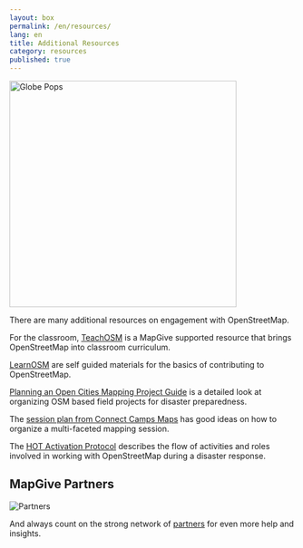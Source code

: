 ```yaml
---
layout: box
permalink: /en/resources/
lang: en
title: Additional Resources
category: resources
published: true
---
```


<img src="{{site.baseurl}}/assets/img/globe-pops.jpg" alt="Globe Pops" style="width:400px">

There are many additional resources on engagement with OpenStreetMap.

For the classroom, [TeachOSM](http://teachosm.org/) is a MapGive supported resource that brings OpenStreetMap into classroom curriculum.

[LearnOSM](http://learnosm.org/) are self guided materials for the basics of contributing to OpenStreetMap.

[Planning an Open Cities Mapping Project Guide](http://www.worldbank.org/en/region/sar/publication/planning-open-cities-mapping-project) is a detailed look at organizing OSM based field projects for disaster preparedness.

The [session plan from Connect Camps Maps](http://mapgive.state.gov/events/connect-camp-maps/sessions/) has good ideas on how to organize a multi-faceted mapping session.

The [HOT Activation Protocol](http://hotosm.org/sites/default/files/HOTActivationProtocol.pdf) describes the flow of activities and roles involved in working with OpenStreetMap during a disaster response.

## MapGive Partners

![Partners]({{site.baseurl}}/assets/img/partners.jpg)

And always count on the strong network of [partners]({{site.baseurl}}/box/en/process/partners) for even more help and insights.
